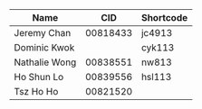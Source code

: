 | Name | CID | Shortcode |
| --- | --- | --- |
| Jeremy Chan | 00818433 | jc4913 |
| Dominic Kwok | | cyk113 |
| Nathalie Wong | 00838551 | nw813 |
| Ho Shun Lo | 00839556 | hsl113 |
| Tsz Ho Ho | 00821520 | |
